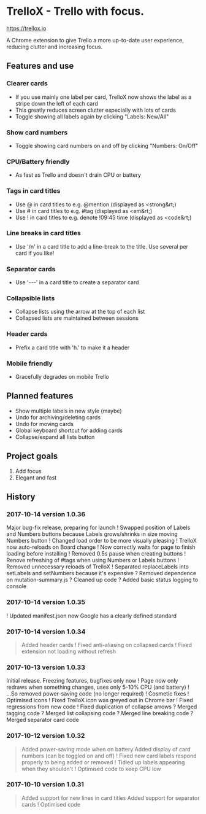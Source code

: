 # TrelloX - Trello with focus.

https://trellox.io

A Chrome extension to give Trello a more up-to-date user experience, reducing clutter and increasing focus.

## Features and use
### Clearer cards
- If you use mainly one label per card, TrelloX now shows the label as a stripe down the left of each card
- This greatly reduces screen clutter especially with lots of cards
- Toggle showing all labels again by clicking "Labels: New/All"

### Show card numbers
- Toggle showing card numbers on and off by clicking "Numbers: On/Off"

### CPU/Battery friendly
- As fast as Trello and doesn't drain CPU or battery

### Tags in card titles
- Use @ in card titles to e.g. @mention (displayed as &lt;strong&rt;)
- Use # in card titles to e.g. #tag (displayed as &lt;em&rt;)
- Use ! in card titles to e.g. denote !09:45 time (displayed as &lt;code&rt;)

### Line breaks in card titles
- Use '/n' in a card title to add a line-break to the title. Use several per card if you like!

### Separator cards
- Use '---' in a card title to create a separator card

### Collapsible lists
- Collapse lists using the arrow at the top of each list
- Collapsed lists are maintained between sessions

### Header cards
- Prefix a card title with 'h.' to make it a header

### Mobile friendly
- Gracefully degrades on mobile Trello

## Planned features
- Show multiple labels in new style (maybe)
- Undo for archiving/deleting cards
- Undo for moving cards
- Global keyboard shortcut for adding cards
- Collapse/expand all lists button

## Project goals
1. Add focus
2. Elegant and fast

## History
### 2017-10-14 version 1.0.36
Major bug-fix release, preparing for launch
! Swapped position of Labels and Numbers buttons because Labels grows/shrinks in size moving Numbers button
! Changed load order to be more visually pleasing
! TrelloX now auto-reloads on Board change
! Now correctly waits for page to finish loading before installing
! Removed 0.5s pause when creating buttons
! Renove refreshing of #tags when using Numbers or Labels buttons
! Removed unnecessary reloads of TrelloX
! Separated replaceLabels into setLabels and setNumbers because it's expensive
? Removed dependence on mutation-summary.js
? Cleaned up code
? Added basic status logging to console

### 2017-10-14 version 1.0.35
! Updated manifest.json now Google has a clearly defined standard

### 2017-10-14 version 1.0.34
> Added header cards
! Fixed anti-aliasing on collapsed cards
! Fixed extension not loading without refresh

### 2017-10-13 version 1.0.33
Initial release. Freezing features, bugfixes only now
! Page now only redraws when something changes, uses only 5-10% CPU (and battery)
! ...So removed power-saving code (no longer required)
! Cosmetic fixes
! Optimised icons
! Fixed TrelloX icon was greyed out in Chrome bar
! Fixed regressions from new code
! Fixed duplication of collapse arrows
? Merged tagging code
? Merged list collapsing code
? Merged line breaking code
? Merged separator card code

### 2017-10-12 version 1.0.32
> Added power-saving mode when on battery
> Added display of card numbers (can be toggled on and off)
! Fixed new card labels respond properly to being added or removed
! Tidied up labels appearing when they shouldn't
! Optimised code to keep CPU low

### 2017-10-10 version 1.0.31
> Added support for new lines in card titles
> Added support for separator cards
! Optimised code
